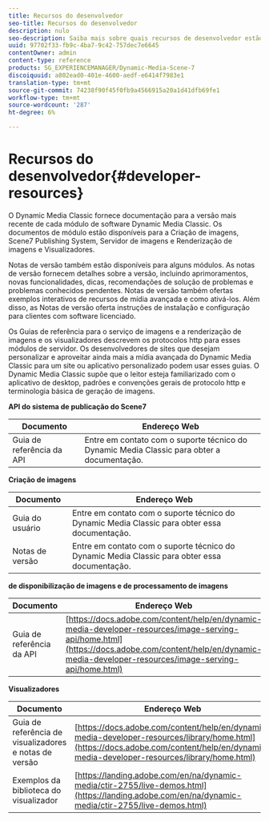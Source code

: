 ```yaml
---
title: Recursos do desenvolvedor
seo-title: Recursos do desenvolvedor
description: nulo
seo-description: Saiba mais sobre quais recursos de desenvolvedor estão disponíveis para a Dynamic Media.
uuid: 97702f33-fb9c-4ba7-9c42-757dec7e6645
contentOwner: admin
content-type: reference
products: SG_EXPERIENCEMANAGER/Dynamic-Media-Scene-7
discoiquuid: a802ead0-401e-4600-aedf-e6414f7983e1
translation-type: tm+mt
source-git-commit: 74238f90f45f0fb9a4566915a20a1d41dfb69fe1
workflow-type: tm+mt
source-wordcount: '287'
ht-degree: 6%

---
```



# Recursos do desenvolvedor{#developer-resources}

O Dynamic Media Classic fornece documentação para a versão mais recente de cada módulo de software Dynamic Media Classic. Os documentos de módulo estão disponíveis para a Criação de imagens, Scene7 Publishing System, Servidor de imagens e Renderização de imagens e Visualizadores.

Notas de versão também estão disponíveis para alguns módulos. As notas de versão fornecem detalhes sobre a versão, incluindo aprimoramentos, novas funcionalidades, dicas, recomendações de solução de problemas e problemas conhecidos pendentes. Notas de versão também ofertas exemplos interativos de recursos de mídia avançada e como ativá-los. Além disso, as Notas de versão oferta instruções de instalação e configuração para clientes com software licenciado.

Os Guias de referência para o serviço de imagens e a renderização de imagens e os visualizadores descrevem os protocolos http para esses módulos de servidor. Os desenvolvedores de sites que desejam personalizar e aproveitar ainda mais a mídia avançada do Dynamic Media Classic para um site ou aplicativo personalizado podem usar esses guias. O Dynamic Media Classic supõe que o leitor esteja familiarizado com o aplicativo de desktop, padrões e convenções gerais de protocolo http e terminologia básica de geração de imagens.


**API do sistema de publicação do Scene7**

| Documento | Endereço Web |
|--- |--- |
| Guia de referência da API | Entre em contato com o suporte técnico do Dynamic Media Classic para obter a documentação. |

**Criação de imagens**

| Documento | Endereço Web |
|--- |--- |
| Guia do usuário | Entre em contato com o suporte técnico do Dynamic Media Classic para obter essa documentação. |
| Notas de versão | Entre em contato com o suporte técnico do Dynamic Media Classic para obter essa documentação. |

**de disponibilização de imagens e de processamento de imagens**

| Documento | Endereço Web |
|--- |--- |
| Guia de referência da API | [https://docs.adobe.com/content/help/en/dynamic-media-developer-resources/image-serving-api/home.html](https://docs.adobe.com/content/help/en/dynamic-media-developer-resources/image-serving-api/home.html) |

**Visualizadores**

| Documento | Endereço Web |
|--- |--- |
| Guia de referência de visualizadores e notas de versão | [https://docs.adobe.com/content/help/en/dynamic-media-developer-resources/library/home.html](https://docs.adobe.com/content/help/en/dynamic-media-developer-resources/library/home.html) |
| Exemplos da biblioteca do visualizador | [https://landing.adobe.com/en/na/dynamic-media/ctir-2755/live-demos.html](https://landing.adobe.com/en/na/dynamic-media/ctir-2755/live-demos.html) |


<!-- 

**Web-to-Print**

|Document|Web address|
|--- |--- |
|Reference Guide|[https://www.adobe.com/go/learn_s7_webtoprint_en](https://www.adobe.com/go/learn_s7_webtoprint_en)| 

-->
